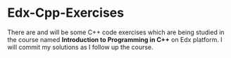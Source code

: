 # Edx-Cpp-Exercises
There are and will be some C++ code exercises which are being studied in the course named **Introduction to Programming in C++** on Edx platform.
I will commit my solutions as I follow up the course.
